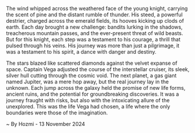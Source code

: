 
The wind whipped across the weathered face of the young knight, carrying the scent of pine and the distant rumble of thunder. His steed, a powerful destrier,  charged across the emerald fields, its hooves kicking up clods of earth.  Each day brought a new challenge: bandits lurking in the shadows, treacherous mountain passes, and the ever-present threat of wild beasts. But for this knight, each step was a testament to his courage, a thrill that pulsed through his veins.  His journey was more than just a pilgrimage, it was a testament to his spirit, a dance with danger and destiny.

The stars blazed like scattered diamonds against the velvet expanse of space. Captain Vega adjusted the course of the interstellar cruiser, its sleek, silver hull cutting through the cosmic void.  The next planet, a gas giant named Jupiter, was a mere hop away, but the real journey lay in the unknown.  Each jump across the galaxy held the promise of new life forms, ancient ruins, and the potential for groundbreaking discoveries. It was a journey fraught with risks, but also with the intoxicating allure of the unexplored.  This was the life Vega had chosen, a life where the only boundaries were those of the imagination. 

~ By Hozmi - 13 November 2024
